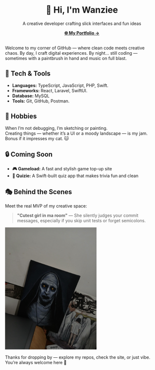 <h1 align="center">👋 Hi, I'm Wanziee</h1>

<p align="center">
  A creative developer crafting slick interfaces and fun ideas 
</p>

<p align="center">
  <a href="https://wanzie.vercel.app" target="_blank"><strong>🌐 My Portfolio →</strong></a>
</p>


<br/>
Welcome to my corner of GitHub — where clean code meets creative chaos.  
By day, I craft digital experiences. By night... still coding — sometimes with a paintbrush in hand and music on full blast.



## 🚀 Tech & Tools

- **Languages:** TypeScript, JavaScript, PHP, Swift. 
- **Frameworks:** React, Laravel, SwiftUI.
- **Database:** MySQL  
- **Tools:** Git, GitHub, Postman. 



## 🎨 Hobbies

When I’m not debugging, I’m sketching or painting.  
Creating things — whether it’s a UI or a moody landscape — is my jam. Bonus if it impresses my cat. 🐱



## 🔒 Coming Soon

- **🎮 Gameload:** A fast and stylish game top-up site  
- **🧠 Quizie:** A Swift-built quiz app that makes trivia fun and clean



## 🎭 Behind the Scenes

Meet the real MVP of my creative space:

> **"Cutest girl in ma room"** — She silently judges your commit messages, especially if you skip unit tests or forget semicolons.

<img src="assets/assets/beautiful-lady.jpeg" alt="Valk Ghost Artwork" width="300" />



Thanks for dropping by — explore my repos, check the site, or just vibe.  
You’re always welcome here 🚀
